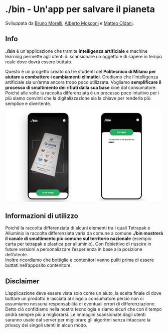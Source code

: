 # ./bin - Un'app per salvare il pianeta

Sviluppata da [Bruno Morelli](https://bruno-morelli.web.app/index.html), [Alberto Mosconi](https://www.albertomosconi.it) e [Matteo Oldani](http://www.matteoldani.it).

## Info

**./bin** è un'applicazione che tramite **intelligenza artificiale** e machine learning permette agli utenti di scansionare un oggetto e di sapere in tempo reale dove dovrà essere buttato.

Questo è un progetto creato da tre studenti del **Politecnico di Milano per aiutare a combattere i cambiamenti climatici**. Crediamo che l’intelligenza artificiale sia un’arma ancora tropo poco utilizzata. Vogliamo **semplificare il processo di smaltimento dei rifiuti dalla sua base** cioè dal consumatore. Poiché alle volte la raccolta differenziata è un processo poco intuitivo per i più siamo convinti che la digitalizzazione sia la chiave per renderla più semplice e divertente.

![screenshot](./iphone_mockup.png)

## Informazioni di utilizzo

Poiché la raccolta differenziata di alcuni elementi tra i quali Tetrapak e Alluminio la raccolta differenziata varia da comune a comune **./bin mostrerà il canale di smaltimento più comune sul territorio nazionale** (esempio carta per tetrapak e plastica per alluminio). Con l’obiettivo di riuscire in future versioni a personalizzare l’esperienza in base alla posizione dell’utente.  
Inoltre ricordiamo che bottiglie e contenitori vanno puliti prima di essere buttati nell’apposito contenitore.

## Disclaimer

L’applicazione deve essere vista solo come un aiuto, la scelta finale di dove buttare un prodotto è lasciata al singolo consumatore perciò non ci assumiamo nessuna responsabilità di eventuali errori di differenziazione. Detto ciò confidiamo nella nostra tecnologia e siamo sicuri che con il tempo andrà sempre più a migliorarsi. Le immagini scansionate dagli utenti saranno usate dal server per migliorare gli algoritmi senza intaccare la privacy dei singoli utenti in alcun modo.

